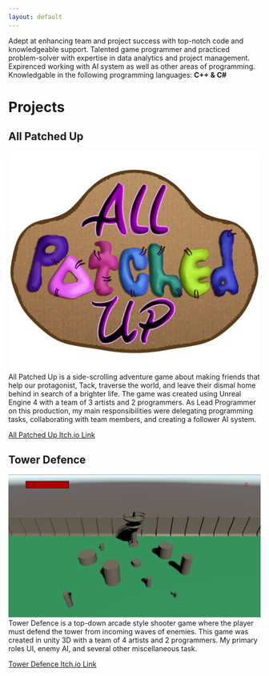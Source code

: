 ```yaml
---
layout: default
---
```


Adept at enhancing team and project success with top-notch code and knowledgeable support. Talented game programmer and practiced problem-solver with expertise in data analytics and project management. Expirenced working with AI system as well as other areas of programming. Knowledgable in the following programming languages: **C++ & C#**

# Projects

## All Patched Up

![AllPatchedUpLogo](https://github.com/brionnafranklin/brionnafranklin.github.io/blob/master/AllPatchedUpLogo.png)
All Patched Up is a side-scrolling adventure game about making friends that help our protagonist, Tack, traverse the world, and leave their dismal home behind in search of a brighter life. The game was created using Unreal Engine 4 with a team of 3 artists and 2 programmers. As Lead Programmer on this production, my main responsibilities were delegating programming tasks, collaborating with team members, and creating a follower AI system.

[All Patched Up Itch.io Link](https://teamfire2021.itch.io/allpatchedup)

## Tower Defence

![Tower Defence Screenshot](https://github.com/brionnafranklin/brionnafranklin.github.io/blob/master/TowerDefenceScreencap.png)
Tower Defence is a top-down arcade style shooter game where the player must defend the tower from incoming waves of enemies. This game was created in unity 3D with a team of 4 artists and 2 programmers. My primary roles UI, enemy AI, and several other miscellaneous task. 

[Tower Defence Itch.io Link](https://gutstowerdefence.itch.io/tower-defence)
